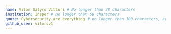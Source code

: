 ```yaml
---
name: Vitor Satyro Vitturi # No longer than 28 characters
institution: Insper # no longer than 58 characters
quote: Cybersecurity are everything # no longer than 100 characters, avoid using quotes(") to guarantee the format remains the same.
github_user: vitorsv1
---
```

